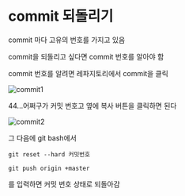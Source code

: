 # commit 되돌리기


commit 마다 고유의 번호를 가지고 있음

commit을 되돌리고 싶다면 commit 번호를 알아야 함

commit 번호를 알려면 레파지토리에서 commit을 클릭

![commit1](https://user-images.githubusercontent.com/33515697/44668986-d197d500-aa59-11e8-9ce9-dc58d5488993.PNG)

44...어쩌구가 커밋 번호고 옆에 복사 버튼을 클릭하면 된다

![commit2](https://user-images.githubusercontent.com/33515697/44668985-d197d500-aa59-11e8-9548-72a5dc80892d.PNG)

그 다음에 git bash에서

```
git reset --hard 커밋번호

git push origin +master
```

를 입력하면 커밋 번호 상태로 되돌아감



